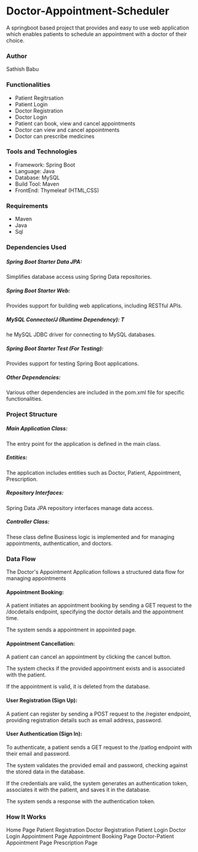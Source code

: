 # Doctor-Appointment-Scheduler

A springboot based project that provides and 
easy to use web application which enables patients to 
schedule an appointment with a doctor of their choice.

### Author
Sathish Babu

### Functionalities
* Patient Regitrsation
* Patient Login
* Doctor Registration
* Doctor Login
* Patient can book, view and cancel appointments
* Doctor can view and cancel appointments
* Doctor can prescribe medicines

### Tools and Technologies
* Framework: Spring Boot 
* Language: Java
* Database: MySQL
* Build Tool: Maven
* FrontEnd: Thymeleaf (HTML,CSS)


### Requirements
- Maven
- Java
- Sql

### Dependencies Used

##### Spring Boot Starter Data JPA: 
Simplifies database access using Spring Data repositories.

##### Spring Boot Starter Web: 
Provides support for building web applications, including RESTful APIs.

##### MySQL Connector/J (Runtime Dependency): T
he MySQL JDBC driver for connecting to MySQL databases.

##### Spring Boot Starter Test (For Testing): 
Provides support for testing Spring Boot applications.


##### Other Dependencies: 
Various other dependencies are included in the pom.xml file for specific functionalities.

### Project Structure

##### Main Application Class: 
The entry point for the application is defined in the main class.
##### Entities: 
The application includes entities such as Doctor, Patient, Appointment, Prescription.
##### Repository Interfaces: 
Spring Data JPA repository interfaces manage data access.
##### Controller Class: 
These class define Business logic is implemented and for managing appointments, authentication, and doctors.

### Data Flow
The Doctor's Appointment Application follows a structured data flow for managing appointments

#### Appointment Booking:

A patient initiates an appointment booking by sending a GET request to the /docdetails endpoint, specifying the doctor details and the appointment time.


The system sends a appointment in appointed page.

#### Appointment Cancellation:

A patient can cancel an appointment by clicking the cancel button.

The system checks if the provided appointment exists and is associated with the patient.

If the appointment is valid, it is deleted from the database.



#### User Registration (Sign Up):

A patient can register by sending a POST request to the /register endpoint, providing registration details such as email address, password.


#### User Authentication (Sign In):

To authenticate, a patient sends a GET request to the /patlog endpoint with their email and password.

The system validates the provided email and password, checking against the stored data in the database.

If the credentials are valid, the system generates an authentication token, associates it with the patient, and saves it in the database.

The system sends a response with the authentication token.

### How It Works
Home Page
Patient Registration
Doctor Registration
Patient Login
Doctor Login
Appointment Page
Appointment Booking Page
Doctor-Patient Appointment Page
Prescription Page
